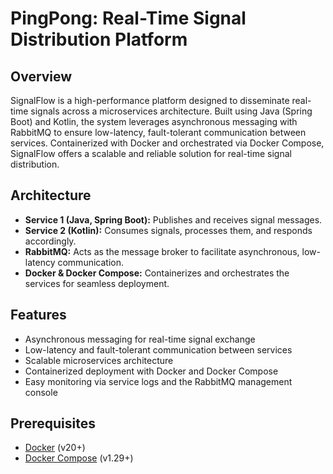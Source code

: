 # PingPong: Real-Time Signal Distribution Platform

## Overview
SignalFlow is a high-performance platform designed to disseminate real-time signals across a microservices architecture. Built using Java (Spring Boot) and Kotlin, the system leverages asynchronous messaging with RabbitMQ to ensure low-latency, fault-tolerant communication between services. Containerized with Docker and orchestrated via Docker Compose, SignalFlow offers a scalable and reliable solution for real-time signal distribution.

## Architecture
- **Service 1 (Java, Spring Boot):** Publishes and receives signal messages.
- **Service 2 (Kotlin):** Consumes signals, processes them, and responds accordingly.
- **RabbitMQ:** Acts as the message broker to facilitate asynchronous, low-latency communication.
- **Docker & Docker Compose:** Containerizes and orchestrates the services for seamless deployment.

## Features
- Asynchronous messaging for real-time signal exchange
- Low-latency and fault-tolerant communication between services
- Scalable microservices architecture
- Containerized deployment with Docker and Docker Compose
- Easy monitoring via service logs and the RabbitMQ management console

## Prerequisites
- [Docker](https://docs.docker.com/get-docker/) (v20+)
- [Docker Compose](https://docs.docker.com/compose/install/) (v1.29+)

